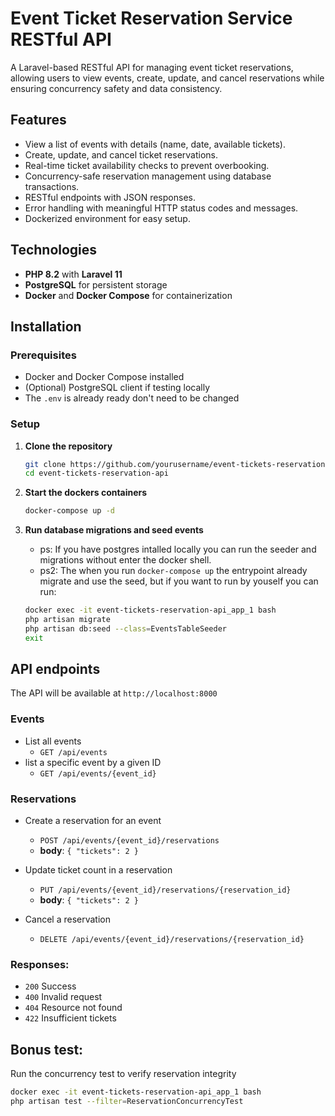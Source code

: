 # Event Ticket Reservation Service RESTful API

A Laravel-based RESTful API for managing event ticket reservations, allowing users to view events, create, update, and cancel reservations while ensuring concurrency safety and data consistency.

## Features

- View a list of events with details (name, date, available tickets).
- Create, update, and cancel ticket reservations.
- Real-time ticket availability checks to prevent overbooking.
- Concurrency-safe reservation management using database transactions.
- RESTful endpoints with JSON responses.
- Error handling with meaningful HTTP status codes and messages.
- Dockerized environment for easy setup.

## Technologies

- **PHP 8.2** with **Laravel 11**
- **PostgreSQL** for persistent storage
- **Docker** and **Docker Compose** for containerization

## Installation

### Prerequisites

- Docker and Docker Compose installed
- (Optional) PostgreSQL client if testing locally
- The `.env` is already ready don't need to be changed

### Setup

1. **Clone the repository**
   ```bash
   git clone https://github.com/yourusername/event-tickets-reservation-api.git
   cd event-tickets-reservation-api
   ```

2. **Start the dockers containers**
    ```bash
    docker-compose up -d
    ```

3. **Run database migrations and seed events**
    - ps: If you have postgres intalled locally you can run the seeder and migrations without enter the docker shell.
    - ps2: The when you run `docker-compose up` the entrypoint already migrate and use the seed, but if you want to run by youself you can run:

    ```bash
    docker exec -it event-tickets-reservation-api_app_1 bash
    php artisan migrate
    php artisan db:seed --class=EventsTableSeeder
    exit
    ```

## API endpoints

The API will be available at `http://localhost:8000`

### Events

- List all events
    * `GET /api/events`
- list a specific event by a given ID
    * `GET /api/events/{event_id}`

### Reservations

- Create a reservation for an event
    * `POST /api/events/{event_id}/reservations`
    * **body**: `{ "tickets": 2 }`

- Update ticket count in a reservation
    * `PUT /api/events/{event_id}/reservations/{reservation_id}`
    * **body**: `{ "tickets": 2 }`

- Cancel a reservation
    * `DELETE /api/events/{event_id}/reservations/{reservation_id}`

### Responses:
- `200` Success
- `400` Invalid request
- `404` Resource not found
- `422` Insufficient tickets

## Bonus test:
Run the concurrency test to verify reservation integrity

```bash
docker exec -it event-tickets-reservation-api_app_1 bash
php artisan test --filter=ReservationConcurrencyTest
```
